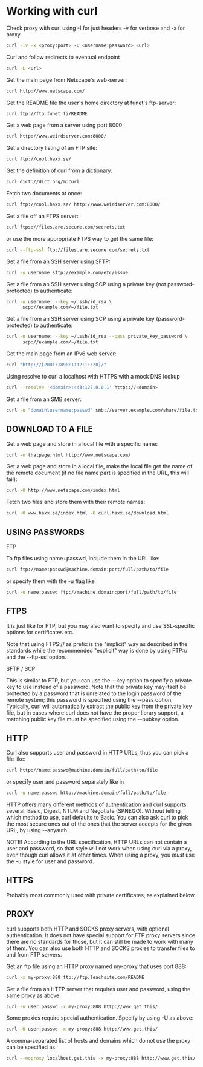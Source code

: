 # Working with curl

Check proxy with curl using -I for just headers -v for verbose and -x for proxy

```sh
curl -Iv -x <proxy:port> -U <username:password> <url>
```

Curl and follow redirects to eventual endpoint

```sh
curl -L <url>
```

Get the main page from Netscape's web-server:

```sh
curl http://www.netscape.com/
```

Get the README file the user's home directory at funet's ftp-server:

```sh
curl ftp://ftp.funet.fi/README
```

Get a web page from a server using port 8000:

```sh
curl http://www.weirdserver.com:8000/
```

Get a directory listing of an FTP site:

```sh
curl ftp://cool.haxx.se/
```

Get the definition of curl from a dictionary:

```sh
curl dict://dict.org/m:curl
```

Fetch two documents at once:

```sh
curl ftp://cool.haxx.se/ http://www.weirdserver.com:8000/
```

Get a file off an FTPS server:

```sh
curl ftps://files.are.secure.com/secrets.txt
```

or use the more appropriate FTPS way to get the same file:

```sh
curl --ftp-ssl ftp://files.are.secure.com/secrets.txt
```

Get a file from an SSH server using SFTP:

```sh
curl -u username sftp://example.com/etc/issue
```

Get a file from an SSH server using SCP using a private key
(not password-protected) to authenticate:

```sh
curl -u username: --key ~/.ssh/id_rsa \ 
      scp://example.com/~/file.txt
```

Get a file from an SSH server using SCP using a private key
(password-protected) to authenticate:

```sh
curl -u username: --key ~/.ssh/id_rsa --pass private_key_password \ 
      scp://example.com/~/file.txt
```

Get the main page from an IPv6 web server:

```sh
curl "http://[2001:1890:1112:1::20]/"
```

Using resolve to curl a localhost with HTTPS with a mock DNS lookup

```sh
curl --resolve '<domain>:443:127.0.0.1' https://<domain>
```

Get a file from an SMB server:

```sh
curl -u "domain\username:passwd" smb://server.example.com/share/file.txt
```

## DOWNLOAD TO A FILE

Get a web page and store in a local file with a specific name:

```sh
curl -o thatpage.html http://www.netscape.com/
```

Get a web page and store in a local file, make the local file get the name
of the remote document (if no file name part is specified in the URL, this
will fail):

```sh
curl -O http://www.netscape.com/index.html
```

Fetch two files and store them with their remote names:

```sh
curl -O www.haxx.se/index.html -O curl.haxx.se/download.html
```

## USING PASSWORDS

FTP

To ftp files using name+passwd, include them in the URL like:

```sh
curl ftp://name:passwd@machine.domain:port/full/path/to/file
```

or specify them with the -u flag like

```sh
curl -u name:passwd ftp://machine.domain:port/full/path/to/file
```

## FTPS

It is just like for FTP, but you may also want to specify and use
SSL-specific options for certificates etc.

Note that using FTPS:// as prefix is the "implicit" way as described in the
standards while the recommended "explicit" way is done by using FTP:// and
the --ftp-ssl option.

SFTP / SCP

This is similar to FTP, but you can use the --key option to specify a
private key to use instead of a password. Note that the private key may
itself be protected by a password that is unrelated to the login password
of the remote system; this password is specified using the --pass option.
Typically, curl will automatically extract the public key from the private
key file, but in cases where curl does not have the proper library support,
a matching public key file must be specified using the --pubkey option.

## HTTP

Curl also supports user and password in HTTP URLs, thus you can pick a file
like:

```sh
curl http://name:passwd@machine.domain/full/path/to/file
```

or specify user and password separately like in

```sh
curl -u name:passwd http://machine.domain/full/path/to/file
```

HTTP offers many different methods of authentication and curl supports
several: Basic, Digest, NTLM and Negotiate (SPNEGO). Without telling which
method to use, curl defaults to Basic. You can also ask curl to pick the
most secure ones out of the ones that the server accepts for the given URL,
by using --anyauth.

NOTE! According to the URL specification, HTTP URLs can not contain a user
and password, so that style will not work when using curl via a proxy, even
though curl allows it at other times. When using a proxy, you _must_ use
the -u style for user and password.

## HTTPS

Probably most commonly used with private certificates, as explained below.

## PROXY

curl supports both HTTP and SOCKS proxy servers, with optional authentication.
It does not have special support for FTP proxy servers since there are no
standards for those, but it can still be made to work with many of them. You
can also use both HTTP and SOCKS proxies to transfer files to and from FTP
servers.

Get an ftp file using an HTTP proxy named my-proxy that uses port 888:

```sh
curl -x my-proxy:888 ftp://ftp.leachsite.com/README
```

Get a file from an HTTP server that requires user and password, using the
same proxy as above:

```sh
curl -u user:passwd -x my-proxy:888 http://www.get.this/
```

Some proxies require special authentication. Specify by using -U as above:

```sh
curl -U user:passwd -x my-proxy:888 http://www.get.this/
```

A comma-separated list of hosts and domains which do not use the proxy can
be specified as:

```sh
curl --noproxy localhost,get.this -x my-proxy:888 http://www.get.this/
```